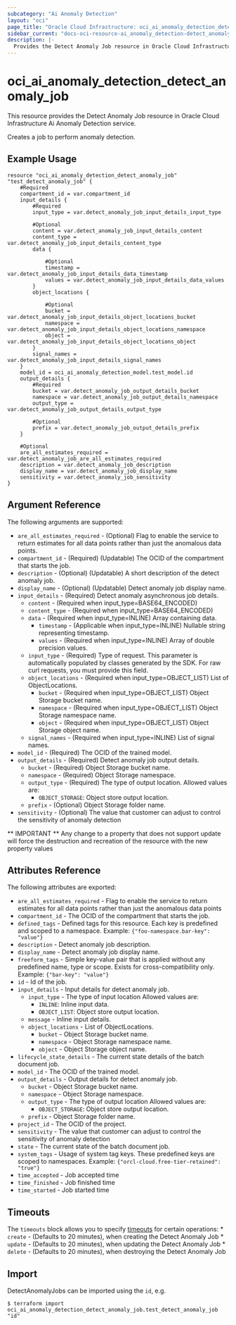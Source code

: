 ```yaml
---
subcategory: "Ai Anomaly Detection"
layout: "oci"
page_title: "Oracle Cloud Infrastructure: oci_ai_anomaly_detection_detect_anomaly_job"
sidebar_current: "docs-oci-resource-ai_anomaly_detection-detect_anomaly_job"
description: |-
  Provides the Detect Anomaly Job resource in Oracle Cloud Infrastructure Ai Anomaly Detection service
---
```


# oci_ai_anomaly_detection_detect_anomaly_job
This resource provides the Detect Anomaly Job resource in Oracle Cloud Infrastructure Ai Anomaly Detection service.

Creates a job to perform anomaly detection.

## Example Usage

```hcl
resource "oci_ai_anomaly_detection_detect_anomaly_job" "test_detect_anomaly_job" {
	#Required
	compartment_id = var.compartment_id
	input_details {
		#Required
		input_type = var.detect_anomaly_job_input_details_input_type

		#Optional
		content = var.detect_anomaly_job_input_details_content
		content_type = var.detect_anomaly_job_input_details_content_type
		data {

			#Optional
			timestamp = var.detect_anomaly_job_input_details_data_timestamp
			values = var.detect_anomaly_job_input_details_data_values
		}
		object_locations {

			#Optional
			bucket = var.detect_anomaly_job_input_details_object_locations_bucket
			namespace = var.detect_anomaly_job_input_details_object_locations_namespace
			object = var.detect_anomaly_job_input_details_object_locations_object
		}
		signal_names = var.detect_anomaly_job_input_details_signal_names
	}
	model_id = oci_ai_anomaly_detection_model.test_model.id
	output_details {
		#Required
		bucket = var.detect_anomaly_job_output_details_bucket
		namespace = var.detect_anomaly_job_output_details_namespace
		output_type = var.detect_anomaly_job_output_details_output_type

		#Optional
		prefix = var.detect_anomaly_job_output_details_prefix
	}

	#Optional
	are_all_estimates_required = var.detect_anomaly_job_are_all_estimates_required
	description = var.detect_anomaly_job_description
	display_name = var.detect_anomaly_job_display_name
	sensitivity = var.detect_anomaly_job_sensitivity
}
```

## Argument Reference

The following arguments are supported:

* `are_all_estimates_required` - (Optional) Flag to enable the service to return estimates for all data points rather than just the anomalous data points.
* `compartment_id` - (Required) (Updatable) The OCID of the compartment that starts the job.
* `description` - (Optional) (Updatable) A short description of the detect anomaly job.
* `display_name` - (Optional) (Updatable) Detect anomaly job display name.
* `input_details` - (Required) Detect anomaly asynchronous job details.
	* `content` - (Required when input_type=BASE64_ENCODED) 
	* `content_type` - (Required when input_type=BASE64_ENCODED) 
	* `data` - (Required when input_type=INLINE) Array containing data.
		* `timestamp` - (Applicable when input_type=INLINE) Nullable string representing timestamp.
		* `values` - (Required when input_type=INLINE) Array of double precision values.
	* `input_type` - (Required) Type of request. This parameter is automatically populated by classes generated by the SDK. For raw curl requests, you must provide this field. 
	* `object_locations` - (Required when input_type=OBJECT_LIST) List of ObjectLocations.
		* `bucket` - (Required when input_type=OBJECT_LIST) Object Storage bucket name.
		* `namespace` - (Required when input_type=OBJECT_LIST) Object Storage namespace name.
		* `object` - (Required when input_type=OBJECT_LIST) Object Storage object name.
	* `signal_names` - (Required when input_type=INLINE) List of signal names.
* `model_id` - (Required) The OCID of the trained model.
* `output_details` - (Required) Detect anomaly job output details.
	* `bucket` - (Required) Object Storage bucket name.
	* `namespace` - (Required) Object Storage namespace.
	* `output_type` - (Required) The type of output location. Allowed values are:
		* `OBJECT_STORAGE`: Object store output location. 
	* `prefix` - (Optional) Object Storage folder name.
* `sensitivity` - (Optional) The value that customer can adjust to control the sensitivity of anomaly detection


** IMPORTANT **
Any change to a property that does not support update will force the destruction and recreation of the resource with the new property values

## Attributes Reference

The following attributes are exported:

* `are_all_estimates_required` - Flag to enable the service to return estimates for all data points rather than just the anomalous data points
* `compartment_id` - The OCID of the compartment that starts the job.
* `defined_tags` - Defined tags for this resource. Each key is predefined and scoped to a namespace. Example: `{"foo-namespace.bar-key": "value"}` 
* `description` - Detect anomaly job description.
* `display_name` - Detect anomaly job display name.
* `freeform_tags` - Simple key-value pair that is applied without any predefined name, type or scope. Exists for cross-compatibility only. Example: `{"bar-key": "value"}` 
* `id` - Id of the job.
* `input_details` - Input details for detect anomaly job.
	* `input_type` - The type of input location Allowed values are:
		* `INLINE`: Inline input data.
		* `OBJECT_LIST`: Object store output location. 
	* `message` - Inline input details.
	* `object_locations` - List of ObjectLocations.
		* `bucket` - Object Storage bucket name.
		* `namespace` - Object Storage namespace name.
		* `object` - Object Storage object name.
* `lifecycle_state_details` - The current state details of the batch document job.
* `model_id` - The OCID of the trained model.
* `output_details` - Output details for detect anomaly job.
	* `bucket` - Object Storage bucket name.
	* `namespace` - Object Storage namespace.
	* `output_type` - The type of output location Allowed values are:
		* `OBJECT_STORAGE`: Object store output location. 
	* `prefix` - Object Storage folder name.
* `project_id` - The OCID of the project.
* `sensitivity` - The value that customer can adjust to control the sensitivity of anomaly detection
* `state` - The current state of the batch document job.
* `system_tags` - Usage of system tag keys. These predefined keys are scoped to namespaces. Example: `{"orcl-cloud.free-tier-retained": "true"}` 
* `time_accepted` - Job accepted time
* `time_finished` - Job finished time
* `time_started` - Job started time

## Timeouts

The `timeouts` block allows you to specify [timeouts](https://registry.terraform.io/providers/oracle/oci/latest/docs/guides/changing_timeouts) for certain operations:
	* `create` - (Defaults to 20 minutes), when creating the Detect Anomaly Job
	* `update` - (Defaults to 20 minutes), when updating the Detect Anomaly Job
	* `delete` - (Defaults to 20 minutes), when destroying the Detect Anomaly Job


## Import

DetectAnomalyJobs can be imported using the `id`, e.g.

```
$ terraform import oci_ai_anomaly_detection_detect_anomaly_job.test_detect_anomaly_job "id"
```

